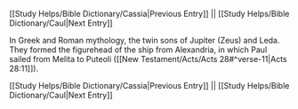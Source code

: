 [[Study Helps/Bible Dictionary/Cassia|Previous Entry]]  ||  [[Study Helps/Bible Dictionary/Caul|Next Entry]]

 In Greek and Roman mythology, the twin sons of Jupiter (Zeus) and Leda. They formed the figurehead of the ship from Alexandria, in which Paul sailed from Melita to Puteoli ([[New Testament/Acts/Acts 28#^verse-11|Acts 28:11]]).

[[Study Helps/Bible Dictionary/Cassia|Previous Entry]]  ||  [[Study Helps/Bible Dictionary/Caul|Next Entry]]